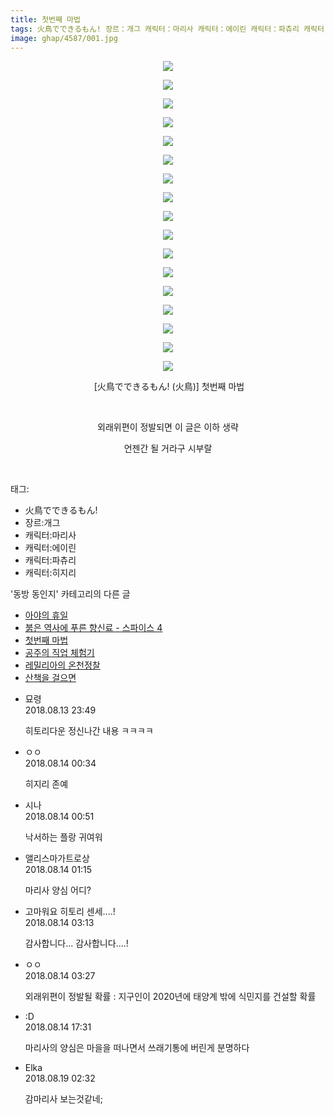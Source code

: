 ```yaml
---
title: 첫번째 마법
tags: 火鳥でできるもん! 장르：개그 캐릭터：마리사 캐릭터：에이린 캐릭터：파츄리 캐릭터：히지리 火鳥 동방_동인지
image: ghap/4587/001.jpg
---
```

<div class="article">
<p style="text-align: center; clear: none; float: none;"><img src="{{ site.nasurl }}/ghap/4587/001.jpg"/></p>
<p style="text-align: center; clear: none; float: none;"><img src="{{ site.nasurl }}/ghap/4587/002.jpg"/></p>
<p style="text-align: center; clear: none; float: none;"><img src="{{ site.nasurl }}/ghap/4587/003.jpg"/></p>
<p style="text-align: center; clear: none; float: none;"><img src="{{ site.nasurl }}/ghap/4587/004.jpg"/></p>
<p style="text-align: center; clear: none; float: none;"><img src="{{ site.nasurl }}/ghap/4587/005.jpg"/></p>
<p style="text-align: center; clear: none; float: none;"><img src="{{ site.nasurl }}/ghap/4587/006.jpg"/></p>
<p style="text-align: center; clear: none; float: none;"><img src="{{ site.nasurl }}/ghap/4587/007.jpg"/></p>
<p style="text-align: center; clear: none; float: none;"><img src="{{ site.nasurl }}/ghap/4587/008.jpg"/></p>
<p style="text-align: center; clear: none; float: none;"><img src="{{ site.nasurl }}/ghap/4587/009.jpg"/></p>
<p style="text-align: center; clear: none; float: none;"><img src="{{ site.nasurl }}/ghap/4587/010.jpg"/></p>
<p style="text-align: center; clear: none; float: none;"><img src="{{ site.nasurl }}/ghap/4587/011.jpg"/></p>
<p style="text-align: center; clear: none; float: none;"><img src="{{ site.nasurl }}/ghap/4587/012.jpg"/></p>
<p style="text-align: center; clear: none; float: none;"><img src="{{ site.nasurl }}/ghap/4587/013.jpg"/></p>
<p style="text-align: center; clear: none; float: none;"><img src="{{ site.nasurl }}/ghap/4587/014.jpg"/></p>
<p style="text-align: center; clear: none; float: none;"><img src="{{ site.nasurl }}/ghap/4587/015.jpg"/></p>
<p style="text-align: center; clear: none; float: none;"><img src="{{ site.nasurl }}/ghap/4587/016.jpg"/></p>
<p style="text-align: center; clear: none; float: none;"><img src="{{ site.nasurl }}/ghap/4587/017.jpg"/></p>
<p style="text-align: center; clear: none; float: none;"> [火鳥でできるもん! (火鳥)] 첫번째 마법</p>
<p style="text-align: center; clear: none; float: none;"><br/></p>
<p style="text-align: center; clear: none; float: none;">외래위편이 정발되면 이 글은 이하 생략</p>
<p style="text-align: center; clear: none; float: none;">언젠간 될 거라구 시부랄</p>
<p><br/></p>
</div><div class="tagTrail">
<p>태그: </p>
<ul>
<li>火鳥でできるもん!</li>
<li>장르:개그</li>
<li>캐릭터:마리사</li>
<li>캐릭터:에이린</li>
<li>캐릭터:파츄리</li>
<li>캐릭터:히지리</li>
</ul>
</div><div class="another">
<p>'동방 동인지' 카테고리의 다른 글</p>
<ul>
<li><a href="/2018-08-16-ghap_4591">아야의 휴일</a></li>
<li><a href="/2018-08-13-ghap_4590">붉은 역사에 푸른 향신료 - 스파이스 4</a></li>
<li><a href="/2018-08-13-ghap_4587">첫번째 마법</a></li>
<li><a href="/2018-08-13-ghap_4585">공주의 직업 체험기</a></li>
<li><a href="/2018-08-13-ghap_4584">레밀리아의 온천정찰</a></li>
<li><a href="/2018-08-13-ghap_4583">산책을 걸으면</a></li>
</ul>
</div><div class="cb_module cb_fluid">
<div class="cb_wrt cb_profile">
<div class="comment">
<ul>
<li class="cb_thumb_off" id="comment15307680">
<div class="cb_comment_area">
<div class="cb_info_area">
<div class="cb_section">
<span class="cb_nick_name">묘령</span>
</div>
<div class="cb_section">
<span class="cb_date">2018.08.13 23:49 </span>
</div>
</div>
<div class="cb_dsc_comment">
<p class="cb_dsc">
											히토리다운 정신나간 내용 ㅋㅋㅋㅋ
										</p>
</div>
</div></li>
<li class="cb_thumb_off" id="comment15307703">
<div class="cb_comment_area">
<div class="cb_info_area">
<div class="cb_section">
<span class="cb_nick_name">ㅇㅇ</span>
</div>
<div class="cb_section">
<span class="cb_date">2018.08.14 00:34 </span>
</div>
</div>
<div class="cb_dsc_comment">
<p class="cb_dsc">
											히지리 존예
										</p>
</div>
</div></li>
<li class="cb_thumb_off" id="comment15307716">
<div class="cb_comment_area">
<div class="cb_info_area">
<div class="cb_section">
<span class="cb_nick_name">시나</span>
</div>
<div class="cb_section">
<span class="cb_date">2018.08.14 00:51 </span>
</div>
</div>
<div class="cb_dsc_comment">
<p class="cb_dsc">
											낙서하는 플랑 귀여워
										</p>
</div>
</div></li>
<li class="cb_thumb_off" id="comment15307728">
<div class="cb_comment_area">
<div class="cb_info_area">
<div class="cb_section">
<span class="cb_nick_name">앨리스마가트로상</span>
</div>
<div class="cb_section">
<span class="cb_date">2018.08.14 01:15 </span>
</div>
</div>
<div class="cb_dsc_comment">
<p class="cb_dsc">
											마리사 양심 어디?
										</p>
</div>
</div></li>
<li class="cb_thumb_off" id="comment15307812">
<div class="cb_comment_area">
<div class="cb_info_area">
<div class="cb_section">
<span class="cb_nick_name">고마워요 히토리 센세....!</span>
</div>
<div class="cb_section">
<span class="cb_date">2018.08.14 03:13 </span>
</div>
</div>
<div class="cb_dsc_comment">
<p class="cb_dsc">
											감사합니다... 감사합니다....!
										</p>
</div>
</div></li>
<li class="cb_thumb_off" id="comment15307821">
<div class="cb_comment_area">
<div class="cb_info_area">
<div class="cb_section">
<span class="cb_nick_name">ㅇㅇ</span>
</div>
<div class="cb_section">
<span class="cb_date">2018.08.14 03:27 </span>
</div>
</div>
<div class="cb_dsc_comment">
<p class="cb_dsc">
											외래위편이 정발될 확률 : 지구인이 2020년에 태양계 밖에 식민지를 건설할 확률
										</p>
</div>
</div></li>
<li class="cb_thumb_off" id="comment15308352">
<div class="cb_comment_area">
<div class="cb_info_area">
<div class="cb_section">
<span class="cb_nick_name">:D</span>
</div>
<div class="cb_section">
<span class="cb_date">2018.08.14 17:31 </span>
</div>
</div>
<div class="cb_dsc_comment">
<p class="cb_dsc">
											마리사의 양심은 마을을 떠나면서 쓰래기통에 버린게 분명하다
										</p>
</div>
</div></li>
<li class="cb_thumb_off" id="comment15311797">
<div class="cb_comment_area">
<div class="cb_info_area">
<div class="cb_section">
<span class="cb_nick_name">Elka</span>
</div>
<div class="cb_section">
<span class="cb_date">2018.08.19 02:32 </span>
</div>
</div>
<div class="cb_dsc_comment">
<p class="cb_dsc">
											감마리사 보는것같네;
										</p>
</div>
</div></li>
</ul>
</div>
</div><!-- commentList close -->
</div>